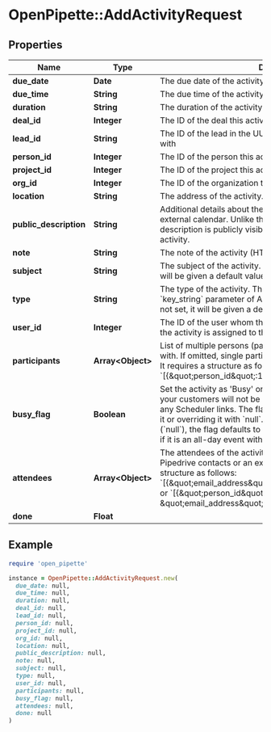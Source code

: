 # OpenPipette::AddActivityRequest

## Properties

| Name | Type | Description | Notes |
| ---- | ---- | ----------- | ----- |
| **due_date** | **Date** | The due date of the activity. Format: YYYY-MM-DD | [optional] |
| **due_time** | **String** | The due time of the activity in UTC. Format: HH:MM | [optional] |
| **duration** | **String** | The duration of the activity. Format: HH:MM | [optional] |
| **deal_id** | **Integer** | The ID of the deal this activity is associated with | [optional] |
| **lead_id** | **String** | The ID of the lead in the UUID format this activity is associated with | [optional] |
| **person_id** | **Integer** | The ID of the person this activity is associated with | [optional] |
| **project_id** | **Integer** | The ID of the project this activity is associated with | [optional] |
| **org_id** | **Integer** | The ID of the organization this activity is associated with | [optional] |
| **location** | **String** | The address of the activity. | [optional] |
| **public_description** | **String** | Additional details about the activity that is synced to your external calendar. Unlike the note added to the activity, the description is publicly visible to any guests added to the activity. | [optional] |
| **note** | **String** | The note of the activity (HTML format) | [optional] |
| **subject** | **String** | The subject of the activity. When value for subject is not set, it will be given a default value &#x60;Call&#x60;. | [optional] |
| **type** | **String** | The type of the activity. This is in correlation with the &#x60;key_string&#x60; parameter of ActivityTypes. When value for type is not set, it will be given a default value &#x60;Call&#x60;. | [optional] |
| **user_id** | **Integer** | The ID of the user whom the activity is assigned to. If omitted, the activity is assigned to the authorized user. | [optional] |
| **participants** | **Array&lt;Object&gt;** | List of multiple persons (participants) this activity is associated with. If omitted, single participant from &#x60;person_id&#x60; field is used. It requires a structure as follows: &#x60;[{\&quot;person_id\&quot;:1,\&quot;primary_flag\&quot;:true}]&#x60; | [optional] |
| **busy_flag** | **Boolean** | Set the activity as &#39;Busy&#39; or &#39;Free&#39;. If the flag is set to &#x60;true&#x60;, your customers will not be able to book that time slot through any Scheduler links. The flag can also be unset by never setting it or overriding it with &#x60;null&#x60;. When the value of the flag is unset (&#x60;null&#x60;), the flag defaults to &#39;Busy&#39; if it has a time set, and &#39;Free&#39; if it is an all-day event without specified time. | [optional] |
| **attendees** | **Array&lt;Object&gt;** | The attendees of the activity. This can be either your existing Pipedrive contacts or an external email address. It requires a structure as follows: &#x60;[{\&quot;email_address\&quot;:\&quot;mail@example.org\&quot;}]&#x60; or &#x60;[{\&quot;person_id\&quot;:1, \&quot;email_address\&quot;:\&quot;mail@example.org\&quot;}]&#x60; | [optional] |
| **done** | **Float** |  | [optional] |

## Example

```ruby
require 'open_pipette'

instance = OpenPipette::AddActivityRequest.new(
  due_date: null,
  due_time: null,
  duration: null,
  deal_id: null,
  lead_id: null,
  person_id: null,
  project_id: null,
  org_id: null,
  location: null,
  public_description: null,
  note: null,
  subject: null,
  type: null,
  user_id: null,
  participants: null,
  busy_flag: null,
  attendees: null,
  done: null
)
```

